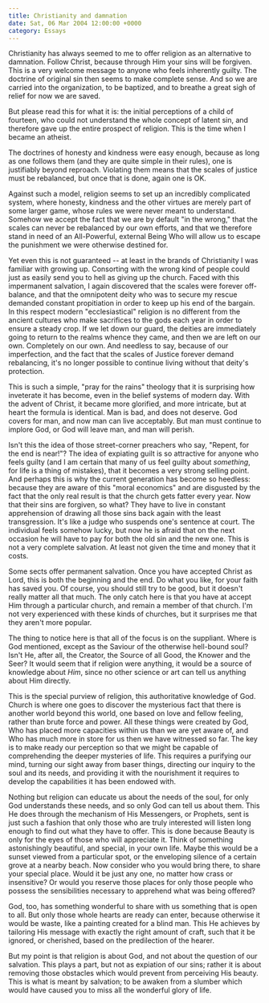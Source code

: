 ```yaml
---
title: Christianity and damnation
date: Sat, 06 Mar 2004 12:00:00 +0000
category: Essays
---
```


Christianity has always seemed to me to offer religion as an alternative
to damnation.  Follow Christ, because through Him your sins will be
forgiven.  This is a very welcome message to anyone who feels inherently
guilty.  The doctrine of original sin then seems to make complete sense.
And so we are carried into the organization, to be baptized, and to
breathe a great sigh of relief for now we are saved.

But please read this for what it is: the initial perceptions of a child
of fourteen, who could not understand the whole concept of latent sin,
and therefore gave up the entire prospect of religion.  This is the time
when I became an atheist.

The doctrines of honesty and kindness were easy enough, because as long
as one follows them (and they are quite simple in their rules), one is
justifiably beyond reproach.  Violating them means that the scales of
justice must be rebalanced, but once that is done, again one is OK.

Against such a model, religion seems to set up an incredibly complicated
system, where honesty, kindness and the other virtues are merely part of
some larger game, whose rules we were never meant to understand.
Somehow we accept the fact that we are by default "in the wrong," that
the scales can never be rebalanced by our own efforts, and that we
therefore stand in need of an All-Powerful, external Being Who will
allow us to escape the punishment we were otherwise destined for.

Yet even this is not guaranteed -- at least in the brands of
Christianity I was familiar with growing up.  Consorting with the wrong
kind of people could just as easily send you to hell as giving up the
church.  Faced with this impermanent salvation, I again discovered that
the scales were forever off-balance, and that the omnipotent deity who
was to secure my rescue demanded constant propitiation in order to keep
up his end of the bargain.  In this respect modern "ecclesiastical"
religion is no different from the ancient cultures who make sacrifices
to the gods each year in order to ensure a steady crop.  If we let down
our guard, the deities are immediately going to return to the realms
whence they came, and then we are left on our own.  Completely on our
own.  And needless to say, because of our imperfection, and the fact
that the scales of Justice forever demand rebalancing, it's no longer
possible to continue living without that deity's protection.

This is such a simple, "pray for the rains" theology that it is
surprising how inveterate it has become, even in the belief systems of
modern day.  With the advent of Christ, it became more glorified, and
more intricate, but at heart the formula is identical.  Man is bad, and
does not deserve.  God covers for man, and now man can live acceptably.
But man must continue to implore God, or God will leave man, and man
will perish.

Isn't this the idea of those street-corner preachers who say, "Repent,
for the end is near!"?  The idea of expiating guilt is so attractive for
anyone who feels guilty (and I am certain that many of us feel guilty
about *something*, for life is a thing of mistakes), that it becomes a
very strong selling point.  And perhaps this is why the current
generation has become so heedless: because they are aware of this "moral
economics" and are disgusted by the fact that the only real result is
that the church gets fatter every year.  Now that their sins are
forgiven, so what?  They have to live in constant apprehension of
drawing all those sins back again with the least transgression.  It's
like a judge who suspends one's sentence at court.  The individual feels
somehow lucky, but now he is afraid that on the next occasion he will
have to pay for both the old sin and the new one.  This is not a very
complete salvation.  At least not given the time and money that it
costs.

Some sects offer permanent salvation.  Once you have accepted Christ as
Lord, this is both the beginning and the end.  Do what you like, for
your faith has saved you.  Of course, you should still try to be good,
but it doesn't really matter all that much.  The only catch here is that
you have at accept Him through a particular church, and remain a member
of that church.  I'm not very experienced with these kinds of churches,
but it surprises me that they aren't more popular.

The thing to notice here is that all of the focus is on the suppliant.
Where is God mentioned, except as the Saviour of the otherwise
hell-bound soul?  Isn't He, after all, the Creator, the Source of all
Good, the Knower and the Seer?  It would seem that if religion were
anything, it would be a source of knowledge about *Him*, since no other
science or art can tell us anything about Him directly.

This is the special purview of religion, this authoritative knowledge of
God.  Church is where one goes to discover the mysterious fact that
there is another world beyond this world, one based on love and fellow
feeling, rather than brute force and power.  All these things were
created by God, Who has placed more capacities within us than we are yet
aware of, and Who has much more in store for us then we have witnessed
so far.  The key is to make ready our perception so that we might be
capable of comprehending the deeper mysteries of life.  This requires a
purifying our mind, turning our sight away from baser things, directing
our inquiry to the soul and its needs, and providing it with the
nourishment it requires to develop the capabilities it has been endowed
with.

Nothing but religion can educate us about the needs of the soul, for
only God understands these needs, and so only God can tell us about
them.  This He does through the mechanism of His Messengers, or
Prophets, sent is just such a fashion that only those who are truly
interested will listen long enough to find out what they have to offer.
This is done because Beauty is only for the eyes of those who will
appreciate it.  Think of something astonishingly beautiful, and special,
in your own life.  Maybe this would be a sunset viewed from a particular
spot, or the enveloping silence of a certain grove at a nearby beach.
Now consider who you would bring there, to share your special place.
Would it be just any one, no matter how crass or insensitive?  Or would
you reserve those places for only those people who possess the
sensibilities necessary to apprehend what was being offered?

God, too, has something wonderful to share with us something that is
open to all.  But only those whole hearts are ready can enter, because
otherwise it would be waste, like a painting created for a blind man.
This He achieves by tailoring His message with exactly the right amount
of craft, such that it be ignored, or cherished, based on the
predilection of the hearer.

But my point is that religion is about God, and not about the question
of our salvation.  This plays a part, but not as expiation of our sins;
rather it is about removing those obstacles which would prevent from
perceiving His beauty.  This is what is meant by salvation; to be awaken
from a slumber which would have caused you to miss all the wonderful
glory of life.


